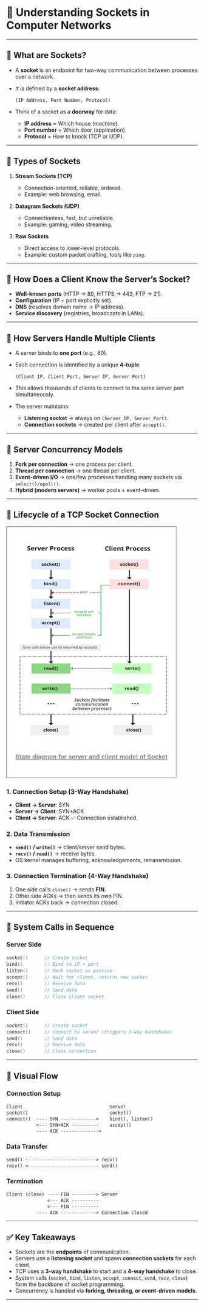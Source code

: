 # 📘 Understanding Sockets in Computer Networks

---

## 🔹 What are Sockets?

* A **socket** is an endpoint for two-way communication between processes over a network.
* It is defined by a **socket address**:

  ```
  (IP Address, Port Number, Protocol)
  ```
* Think of a socket as a **doorway** for data:

  * **IP address** = Which house (machine).
  * **Port number** = Which door (application).
  * **Protocol** = How to knock (TCP or UDP).

---

## 🔹 Types of Sockets

1. **Stream Sockets (TCP)**

   * Connection-oriented, reliable, ordered.
   * Example: web browsing, email.

2. **Datagram Sockets (UDP)**

   * Connectionless, fast, but unreliable.
   * Example: gaming, video streaming.

3. **Raw Sockets**

   * Direct access to lower-level protocols.
   * Example: custom packet crafting, tools like `ping`.

---

## 🔹 How Does a Client Know the Server’s Socket?

* **Well-known ports** (HTTP → 80, HTTPS → 443, FTP → 21).
* **Configuration** (IP + port explicitly set).
* **DNS** (resolves domain name → IP address).
* **Service discovery** (registries, broadcasts in LANs).

---

## 🔹 How Servers Handle Multiple Clients

* A server binds to **one port** (e.g., 80).
* Each connection is identified by a unique **4-tuple**:

  ```
  (Client IP, Client Port, Server IP, Server Port)
  ```
* This allows thousands of clients to connect to the same server port simultaneously.
* The server maintains:

  * **Listening socket** → always on `(Server_IP, Server_Port)`.
  * **Connection sockets** → created per client after `accept()`.

---

## 🔹 Server Concurrency Models

1. **Fork per connection** → one process per client.
2. **Thread per connection** → one thread per client.
3. **Event-driven I/O** → one/few processes handling many sockets via `select()/epoll()`.
4. **Hybrid (modern servers)** → worker pools + event-driven.

---

## 🔹 Lifecycle of a TCP Socket Connection

![Socket system calls](/images/September-2025/10-09-2025/sockets.png)

### 1. **Connection Setup (3-Way Handshake)**

* **Client → Server**: SYN
* **Server → Client**: SYN+ACK
* **Client → Server**: ACK
  ✅ Connection established.

### 2. **Data Transmission**

* **`send()` / `write()`** → client/server send bytes.
* **`recv()` / `read()`** → receive bytes.
* OS kernel manages buffering, acknowledgements, retransmission.

### 3. **Connection Termination (4-Way Handshake)**

1. One side calls `close()` → sends **FIN**.
2. Other side ACKs → then sends its own FIN.
3. Initiator ACKs back → connection closed.

---

## 🔹 System Calls in Sequence

### Server Side

```c
socket()      // Create socket
bind()        // Bind to IP + port
listen()      // Mark socket as passive
accept()      // Wait for client, returns new socket
recv()        // Receive data
send()        // Send data
close()       // Close client socket
```

### Client Side

```c
socket()      // Create socket
connect()     // Connect to server (triggers 3-way handshake)
send()        // Send data
recv()        // Receive data
close()       // Close connection
```

---

## 🔹 Visual Flow

### Connection Setup

```
Client                                Server
socket()                              socket()
connect()  ---- SYN ------------->    bind(), listen()
           <--- SYN+ACK ----------    accept()
           ---- ACK -------------->   
```

### Data Transfer

```
send() --------------------------> recv()
recv() <-------------------------- send()
```

### Termination

```
Client (close) ---- FIN ---------> Server
               <--- ACK ----------
               <--- FIN ----------
           ---- ACK -------------> Connection closed
```

---

## ✅ Key Takeaways

* Sockets are the **endpoints** of communication.
* Servers use a **listening socket** and spawn **connection sockets** for each client.
* TCP uses a **3-way handshake** to start and a **4-way handshake** to close.
* System calls (`socket`, `bind`, `listen`, `accept`, `connect`, `send`, `recv`, `close`) form the backbone of socket programming.
* Concurrency is handled via **forking, threading, or event-driven models**.

---
